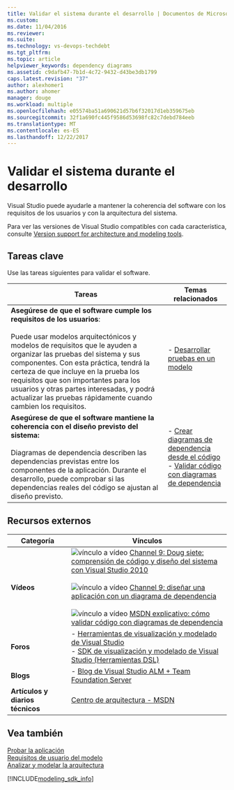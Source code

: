 ```yaml
---
title: Validar el sistema durante el desarrollo | Documentos de Microsoft
ms.custom: 
ms.date: 11/04/2016
ms.reviewer: 
ms.suite: 
ms.technology: vs-devops-techdebt
ms.tgt_pltfrm: 
ms.topic: article
helpviewer_keywords: dependency diagrams
ms.assetid: c9dafb47-7b1d-4c72-9432-d43be3db1799
caps.latest.revision: "37"
author: alexhomer1
ms.author: ahomer
manager: douge
ms.workload: multiple
ms.openlocfilehash: e05574ba51a690621d57b6f32017d1eb359675eb
ms.sourcegitcommit: 32f1a690fc445f9586d53698fc82c7debd784eeb
ms.translationtype: MT
ms.contentlocale: es-ES
ms.lasthandoff: 12/22/2017
---
```

# <a name="validate-your-system-during-development"></a>Validar el sistema durante el desarrollo
Visual Studio puede ayudarle a mantener la coherencia del software con los requisitos de los usuarios y con la arquitectura del sistema.  
  
 Para ver las versiones de Visual Studio compatibles con cada característica, consulte [Version support for architecture and modeling tools](../modeling/what-s-new-for-design-in-visual-studio.md#VersionSupport).  
  
## <a name="key-tasks"></a>Tareas clave  
 Use las tareas siguientes para validar el software.  
  
|**Tareas**|**Temas relacionados**|  
|---------------|---------------------------|  
|**Asegúrese de que el software cumple los requisitos de los usuarios**:<br /><br /> Puede usar modelos arquitectónicos y modelos de requisitos que le ayuden a organizar las pruebas del sistema y sus componentes. Con esta práctica, tendrá la certeza de que incluye en la prueba los requisitos que son importantes para los usuarios y otras partes interesadas, y podrá actualizar las pruebas rápidamente cuando cambien los requisitos.|-   [Desarrollar pruebas en un modelo](../modeling/develop-tests-from-a-model.md)|  
|**Asegúrese de que el software mantiene la coherencia con el diseño previsto del sistema:**<br /><br /> Diagramas de dependencia describen las dependencias previstas entre los componentes de la aplicación. Durante el desarrollo, puede comprobar si las dependencias reales del código se ajustan al diseño previsto.|-   [Crear diagramas de dependencia desde el código](../modeling/create-layer-diagrams-from-your-code.md)<br />-   [Validar código con diagramas de dependencia](../modeling/validate-code-with-layer-diagrams.md)|  
  
## <a name="external-resources"></a>Recursos externos  
  
|**Categoría**|**Vínculos**|  
|------------------|---------------|  
|**Vídeos**|![vínculo a vídeo](../data-tools/media/playvideo.gif "PlayVideo") [Channel 9: Doug siete: comprensión de código y diseño del sistema con Visual Studio 2010](http://go.microsoft.com/fwlink/?LinkId=216100)<br /><br /> ![vínculo a vídeo](../data-tools/media/playvideo.gif "PlayVideo") [Channel 9: diseñar una aplicación con un diagrama de dependencia](http://go.microsoft.com/fwlink/?LinkID=201117)<br /><br /> ![vínculo a vídeo](../data-tools/media/playvideo.gif "PlayVideo") [MSDN explicativo: cómo validar código con diagramas de dependencia](http://go.microsoft.com/fwlink/?LinkID=214405)|  
|**Foros**|-   [Herramientas de visualización y modelado de Visual Studio](http://go.microsoft.com/fwlink/?LinkId=184720)<br />-   [SDK de visualización y modelado de Visual Studio (Herramientas DSL)](http://go.microsoft.com/fwlink/?LinkId=184721)|  
|**Blogs**|-   [Blog de Visual Studio ALM + Team Foundation Server](http://go.microsoft.com/fwlink/?LinkID=201340)|  
|**Artículos y diarios técnicos**|[Centro de arquitectura - MSDN](http://go.microsoft.com/fwlink/?LinkId=201343)|  
  
## <a name="see-also"></a>Vea también  
 [Probar la aplicación](https://www.visualstudio.com/en-gb/docs/test/overview)   
 [Requisitos de usuario del modelo](../modeling/model-user-requirements.md)   
 [Analizar y modelar la arquitectura](../modeling/analyze-and-model-your-architecture.md)

[!INCLUDE[modeling_sdk_info](includes/modeling_sdk_info.md)]
